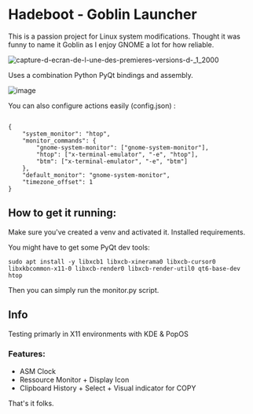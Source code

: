 # Hadeboot - Goblin Launcher

This is a passion project for Linux system modifications. 
Thought it was funny to name it Goblin as I enjoy GNOME a lot for how reliable. 

![capture-d-ecran-de-l-une-des-premieres-versions-d-_1_2000](https://github.com/user-attachments/assets/a6bd4685-b01d-4b15-9c66-e4ec1415ae23)

Uses a combination Python PyQt bindings and assembly. 

![image](https://github.com/user-attachments/assets/baab7575-57c9-4f5c-89f6-a65044f1e461)

You can also configure actions easily (config.json) :

```

{
    "system_monitor": "htop",
    "monitor_commands": {
        "gnome-system-monitor": ["gnome-system-monitor"],
        "htop": ["x-terminal-emulator", "-e", "htop"],
        "btm": ["x-terminal-emulator", "-e", "btm"]
    },
    "default_monitor": "gnome-system-monitor",
    "timezone_offset": 1
}

``` 

How to get it running:
---

Make sure you've created a venv and activated it. 
Installed requirements.

You might have to get some PyQt dev tools:

    sudo apt install -y libxcb1 libxcb-xinerama0 libxcb-cursor0 libxkbcommon-x11-0 libxcb-render0 libxcb-render-util0 qt6-base-dev htop

Then you can simply run the monitor.py script. 

Info
---

Testing primarly in X11 environments with KDE & PopOS

### Features:

- ASM Clock 
- Ressource Monitor + Display Icon
- Clipboard History + Select + Visual indicator for COPY

That's it folks. 

